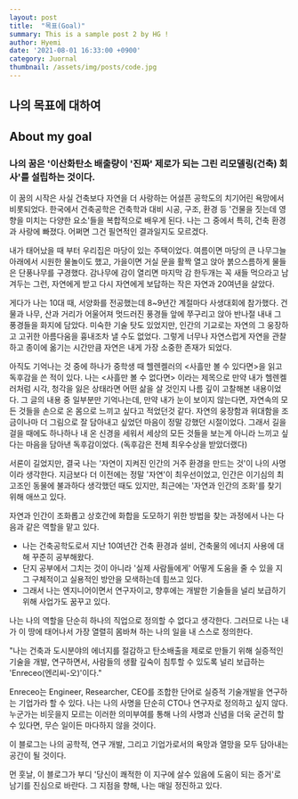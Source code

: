```yaml
---
layout: post
title:  "목표(Goal)"
summary: This is a sample post 2 by HG !
author: Hyemi
date: '2021-08-01 16:33:00 +0900'
category: Juornal
thumbnail: /assets/img/posts/code.jpg
---
```


## 나의 목표에 대하여
## About my goal

### 나의 꿈은 '이산화탄소 배출량이 '진짜'  제로가 되는 그린 리모델링(건축) 회사'를 설립하는 것이다.

이 꿈의 시작은 사실 건축보다 자연을 더 사랑하는 어설픈 공학도의 치기어린 욕망에서 비롯되었다. 한국에서 건축공학은 건축학과 대비 시공, 구조, 환경 등 '건물을 짓는데 영향을 미치는 다양한 요소'들을 복합적으로 배우게 된다. 나는 그 중에서 특히, 건축 환경과 사랑에 빠졌다. 어쩌면 그건 필연적인 결과일지도 모르겠다.

내가 태어났을 때 부터 우리집은 마당이 있는 주택이었다. 여름이면 마당의 큰 나무그늘 아래에서 시원한 물놀이도 했고, 가을이면 거실 문을 활짝 열고 앉아 붉으스름하게 물들은 단풍나무를 구경했다. 감나무에 감이 열리면 마지막 감 한두개는 꼭 새들 먹으라고 남겨두는 그런, 자연에게 받고 다시 자연에게 보답하는 작은 자연과 20여년을 살았다. 

게다가 나는 10대 때, 서양화를 전공했는데 8~9년간 계절마다 사생대회에 참가했다. 건물과 나무, 산과 거리가 어울어져 멋드러진 풍경들 앞에 쭈구리고 앉아 반나절 내내 그 풍경들을 화지에 담았다. 미숙한 기술 탓도 있었지만, 인간의 기교로는 자연의 그 웅장하고 고귀한 아름다움을 흉내조차 낼 수도 없었다. 그렇게 너무나 자연스럽게 자연을 관찰하고 종이에 옮기는 시간만큼 자연은 내게 가장 소중한 존재가 되었다.

아직도 기억나는 것 중에 하나가 중학생 때 헬렌켈러의 <사흘만 볼 수 있다면>을 읽고 독후감을 쓴 적이 있다. 나는 <사흘만 볼 수 없다면> 이라는 제목으로 만약 내가 헬렌켈러처럼 시각, 청각을 잃은 상태라면 어떤 삶을 살 것인지 나름 깊이 고찰해본 내용이었다. 그 글의 내용 중 일부분만 기억나는데, 만약 내가 눈이 보이지 않는다면, 자연속의 모든 것들을 손으로 온 몸으로 느끼고 싶다고 적었던것 같다. 자연의 웅장함과 위대함을 조금이나마 더 그림으로 잘 담아내고 싶었던 마음이 정말 강했던 시절이었다. 그래서 길을 걸을 때에도 하나하나 내 온 신경을 세워서 세상의 모든 것들을 보는게 아니라 느끼고 싶다는 마음을 담아낸 독후감이었다. (독후감은 전체 최우수상을 받았더랬다)

서론이 길었지만, 결국 나는 '자연이 지켜진 인간의 거주 환경을 만드는 것'이 나의 사명이라 생각한다. 지금보다 더 이전에는 정말 '자연'이 최우선이었고, 인간은 이기심의 최고조인 동물에 불과하다 생각했던 때도 있지만, 최근에는 '자연과 인간의 조화'를 찾기 위해 애쓰고 있다. 

자연과 인간이 조화롭고 상호간에 화합을 도모하기 위한 방법을 찾는 과정에서 나는 다음과 같은 역할을 맡고 있다.

- 나는 건축공학도로서 지난 10여년간 건축 환경과 설비, 건축물의 에너지 사용에 대해 꾸준히 공부해왔다.
- 단지 공부에서 그치는 것이 아니라 '실제 사람들에게' 어떻게 도움을 줄 수 있을 지 그 구체적이고 실용적인 방안을 모색하는데 힘쓰고 있다.
- 그래서 나는 엔지니어이면서 연구자이고, 향후에는 개발한 기술들을 널리 보급하기 위해 사업가도 꿈꾸고 있다.

나는 나의 역할을 단순히 하나의 직업으로 정의할 수 없다고 생각한다. 그러므로 나는 내가 이 땅에 태어나서 가장 열렬히 몸바쳐 하는 나의 일을 내 스스로 정의한다. 

"나는 건축과 도시분야의 에너지를 절감하고 탄소배출을 제로로 만들기 위해 실증적인 기술을 개발, 연구하면서, 사람들의 생활 깊숙이 침투할 수 있도록 널리 보급하는 'Enreceo(엔리씨-오)'이다."

Enreceo는 Engineer, Researcher, CEO를 조합한 단어로 실증적 기술개발을 연구하는 기업가라 할 수 있다. 나는 나의 사명을 단순히 CTO나 연구자로 정의하고 싶지 않다. 누군가는 비웃을지 모르는 이러한 의미부여를 통해 나의 사명과 신념을 더욱 굳건히 할 수 있다면, 무슨 일이든 마다하지 않을 것이다. 

이 블로그는 나의 공학적, 연구 개발, 그리고 기업가로서의 욕망과 열망을 모두 담아내는 공간이 될 것이다. 

먼 훗날, 이 블로그가 부디 '당신이 쾌적한 이 지구에 살수 있음에 도움이 되는 증거'로 남기를 진심으로 바란다. 그 지점을 향해, 나는 매일 정진하고 있다.
